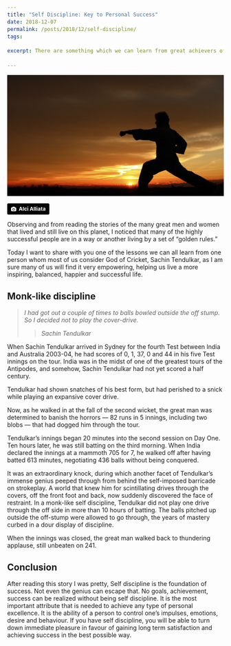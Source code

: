 ```yaml
---
title: "Self Discipline: Key to Personal Success"
date: 2018-12-07
permalink: /posts/2018/12/self-discipline/
tags:
 
excerpt: There are something which we can learn from great achievers of our time, especially how they overcome their failures by doing small things

---
```


![Self Discipline](/images/alci-alliata-1099424-unsplash.jpg "Self Discipline")

<a style="background-color:black;color:white;text-decoration:none;padding:4px 6px;font-family:-apple-system, BlinkMacSystemFont, &quot;San Francisco&quot;, &quot;Helvetica Neue&quot;, Helvetica, Ubuntu, Roboto, Noto, &quot;Segoe UI&quot;, Arial, sans-serif;font-size:12px;font-weight:bold;line-height:1.2;display:inline-block;border-radius:3px" href="https://unsplash.com/@alci?utm_medium=referral&amp;utm_campaign=photographer-credit&amp;utm_content=creditBadge" target="_blank" rel="noopener noreferrer" title="Download free do whatever you want high-resolution photos from Alci Alliata"><span style="display:inline-block;padding:2px 3px"><svg xmlns="http://www.w3.org/2000/svg" style="height:12px;width:auto;position:relative;vertical-align:middle;top:-1px;fill:white" viewBox="0 0 32 32"><title>unsplash-logo</title><path d="M20.8 18.1c0 2.7-2.2 4.8-4.8 4.8s-4.8-2.1-4.8-4.8c0-2.7 2.2-4.8 4.8-4.8 2.7.1 4.8 2.2 4.8 4.8zm11.2-7.4v14.9c0 2.3-1.9 4.3-4.3 4.3h-23.4c-2.4 0-4.3-1.9-4.3-4.3v-15c0-2.3 1.9-4.3 4.3-4.3h3.7l.8-2.3c.4-1.1 1.7-2 2.9-2h8.6c1.2 0 2.5.9 2.9 2l.8 2.4h3.7c2.4 0 4.3 1.9 4.3 4.3zm-8.6 7.5c0-4.1-3.3-7.5-7.5-7.5-4.1 0-7.5 3.4-7.5 7.5s3.3 7.5 7.5 7.5c4.2-.1 7.5-3.4 7.5-7.5z"></path></svg></span><span style="display:inline-block;padding:2px 3px">Alci Alliata</span></a>

Observing and from reading the stories of the many great men and women that lived and still live on this planet, I noticed that many of the highly successful people are in a way or another living by a set of “golden rules.”

Today I want to share with you one of the lessons we can all learn from one person whom most of us consider God of Cricket, Sachin Tendulkar, as I am sure many of us will find it very empowering, helping us live a more inspiring, balanced, happier and successful life.

## Monk-like discipline

>*I had got out a couple of times to balls bowled outside the off stump. So I decided not to play the cover-drive.*
>><cite>Sachin Tendulkar</cite>

When Sachin Tendulkar arrived in Sydney for the fourth Test between India and Australia 2003-04, he had scores of 0, 1, 37, 0 and 44 in his five Test innings on the tour. India was in the midst of one of the greatest tours of the Antipodes, and somehow, Sachin Tendulkar had not yet scored a half century.

Tendulkar had shown snatches of his best form, but had perished to a snick while playing an expansive cover drive.

Now, as he walked in at the fall of the second wicket, the great man was determined to banish the horrors — 82 runs in 5 innings, including two blobs — that had dogged him through the tour.

Tendulkar’s innings began 20 minutes into the second session on Day One. Ten hours later, he was still batting on the third morning. When India declared the innings at a mammoth 705 for 7, he walked off after having batted 613 minutes, negotiating 436 balls without being conquered.

It was an extraordinary knock, during which another facet of Tendulkar’s immense genius peeped through from behind the self-imposed barricade on strokeplay. A world that knew him for scintillating drives through the covers, off the front foot and back, now suddenly discovered the face of restraint. In a monk-like self discipline, Tendulkar did not play one drive through the off side in more than 10 hours of batting. The balls pitched up outside the off-stump were allowed to go through, the years of mastery curbed in a dour display of discipline.

When the innings was closed, the great man walked back to thundering applause, still unbeaten on 241.

## Conclusion
After reading this story I was pretty, Self discipline is the foundation of success. Not even the genius can escape that. No goals, achievement, success can be realized without being self discipline. It is the most important attribute that is needed to achieve any type of personal excellence. It is the ability of a person to control one’s impulses, emotions, desire and behaviour. If you have self discipline, you will be able to turn down immediate pleasure in favour of gaining long term satisfaction and achieving success in the best possible way.
